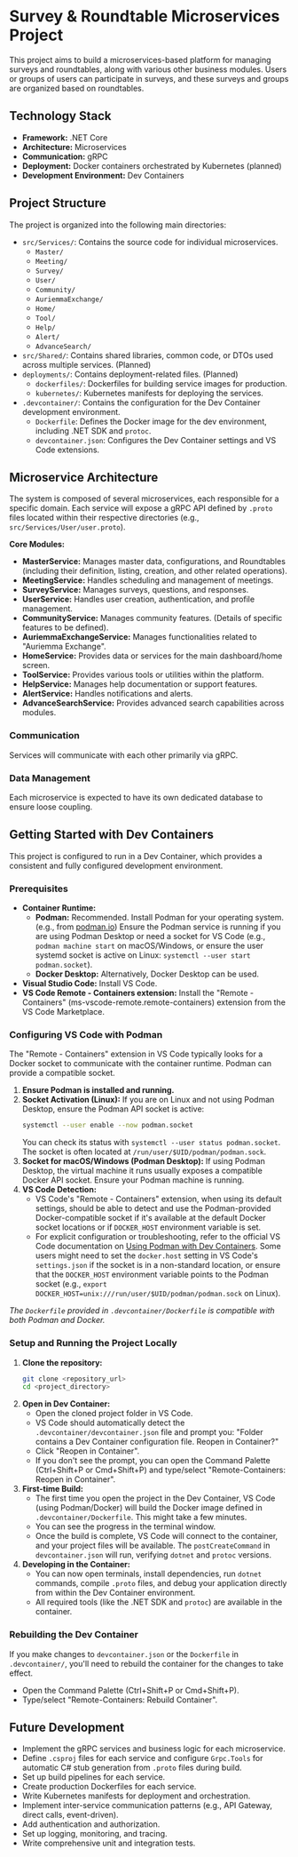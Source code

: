 # Survey & Roundtable Microservices Project

This project aims to build a microservices-based platform for managing surveys and roundtables, along with various other business modules. Users or groups of users can participate in surveys, and these surveys and groups are organized based on roundtables.

## Technology Stack

- **Framework:** .NET Core
- **Architecture:** Microservices
- **Communication:** gRPC
- **Deployment:** Docker containers orchestrated by Kubernetes (planned)
- **Development Environment:** Dev Containers

## Project Structure

The project is organized into the following main directories:

- `src/Services/`: Contains the source code for individual microservices.
  - `Master/`
  - `Meeting/`
  - `Survey/`
  - `User/`
  - `Community/`
  - `AuriemmaExchange/`
  - `Home/`
  - `Tool/`
  - `Help/`
  - `Alert/`
  - `AdvanceSearch/`
- `src/Shared/`: Contains shared libraries, common code, or DTOs used across multiple services. (Planned)
- `deployments/`: Contains deployment-related files. (Planned)
  - `dockerfiles/`: Dockerfiles for building service images for production.
  - `kubernetes/`: Kubernetes manifests for deploying the services.
- `.devcontainer/`: Contains the configuration for the Dev Container development environment.
  - `Dockerfile`: Defines the Docker image for the dev environment, including .NET SDK and `protoc`.
  - `devcontainer.json`: Configures the Dev Container settings and VS Code extensions.

## Microservice Architecture

The system is composed of several microservices, each responsible for a specific domain. Each service will expose a gRPC API defined by `.proto` files located within their respective directories (e.g., `src/Services/User/user.proto`).

**Core Modules:**
- **MasterService:** Manages master data, configurations, and Roundtables (including their definition, listing, creation, and other related operations).
- **MeetingService:** Handles scheduling and management of meetings.
- **SurveyService:** Manages surveys, questions, and responses.
- **UserService:** Handles user creation, authentication, and profile management.
- **CommunityService:** Manages community features. (Details of specific features to be defined).
- **AuriemmaExchangeService:** Manages functionalities related to "Auriemma Exchange".
- **HomeService:** Provides data or services for the main dashboard/home screen.
- **ToolService:** Provides various tools or utilities within the platform.
- **HelpService:** Manages help documentation or support features.
- **AlertService:** Handles notifications and alerts.
- **AdvanceSearchService:** Provides advanced search capabilities across modules.


### Communication

Services will communicate with each other primarily via gRPC.

### Data Management

Each microservice is expected to have its own dedicated database to ensure loose coupling.

## Getting Started with Dev Containers

This project is configured to run in a Dev Container, which provides a consistent and fully configured development environment.

### Prerequisites

-   **Container Runtime:**
    *   **Podman:** Recommended. Install Podman for your operating system. (e.g., from [podman.io](https://podman.io/getting-started/installation)) Ensure the Podman service is running if you are using Podman Desktop or need a socket for VS Code (e.g., `podman machine start` on macOS/Windows, or ensure the user systemd socket is active on Linux: `systemctl --user start podman.socket`).
    *   **Docker Desktop:** Alternatively, Docker Desktop can be used.
-   **Visual Studio Code:** Install VS Code.
-   **VS Code Remote - Containers extension:** Install the "Remote - Containers" (ms-vscode-remote.remote-containers) extension from the VS Code Marketplace.

### Configuring VS Code with Podman

The "Remote - Containers" extension in VS Code typically looks for a Docker socket to communicate with the container runtime. Podman can provide a compatible socket.

1.  **Ensure Podman is installed and running.**
2.  **Socket Activation (Linux):** If you are on Linux and not using Podman Desktop, ensure the Podman API socket is active:
    ```bash
    systemctl --user enable --now podman.socket
    ```
    You can check its status with `systemctl --user status podman.socket`. The socket is often located at `/run/user/$UID/podman/podman.sock`.
3.  **Socket for macOS/Windows (Podman Desktop):** If using Podman Desktop, the virtual machine it runs usually exposes a compatible Docker API socket. Ensure your Podman machine is running.
4.  **VS Code Detection:**
    *   VS Code's "Remote - Containers" extension, when using its default settings, should be able to detect and use the Podman-provided Docker-compatible socket if it's available at the default Docker socket locations or if `DOCKER_HOST` environment variable is set.
    *   For explicit configuration or troubleshooting, refer to the official VS Code documentation on [Using Podman with Dev Containers](https://code.visualstudio.com/docs/devcontainers/containers#_using-podman). Some users might need to set the `docker.host` setting in VS Code's `settings.json` if the socket is in a non-standard location, or ensure that the `DOCKER_HOST` environment variable points to the Podman socket (e.g., `export DOCKER_HOST=unix:///run/user/$UID/podman/podman.sock` on Linux).

*The `Dockerfile` provided in `.devcontainer/Dockerfile` is compatible with both Podman and Docker.*

### Setup and Running the Project Locally

1.  **Clone the repository:**
    ```bash
    git clone <repository_url>
    cd <project_directory>
    ```
2.  **Open in Dev Container:**
    - Open the cloned project folder in VS Code.
    - VS Code should automatically detect the `.devcontainer/devcontainer.json` file and prompt you: "Folder contains a Dev Container configuration file. Reopen in Container?"
    - Click "Reopen in Container".
    - If you don't see the prompt, you can open the Command Palette (Ctrl+Shift+P or Cmd+Shift+P) and type/select "Remote-Containers: Reopen in Container".
3.  **First-time Build:**
    - The first time you open the project in the Dev Container, VS Code (using Podman/Docker) will build the Docker image defined in `.devcontainer/Dockerfile`. This might take a few minutes.
    - You can see the progress in the terminal window.
    - Once the build is complete, VS Code will connect to the container, and your project files will be available. The `postCreateCommand` in `devcontainer.json` will run, verifying `dotnet` and `protoc` versions.
4.  **Developing in the Container:**
    - You can now open terminals, install dependencies, run `dotnet` commands, compile `.proto` files, and debug your application directly from within the Dev Container environment.
    - All required tools (like the .NET SDK and `protoc`) are available in the container.

### Rebuilding the Dev Container

If you make changes to `devcontainer.json` or the `Dockerfile` in `.devcontainer/`, you'll need to rebuild the container for the changes to take effect.
- Open the Command Palette (Ctrl+Shift+P or Cmd+Shift+P).
- Type/select "Remote-Containers: Rebuild Container".

## Future Development

- Implement the gRPC services and business logic for each microservice.
- Define `.csproj` files for each service and configure `Grpc.Tools` for automatic C# stub generation from `.proto` files during build.
- Set up build pipelines for each service.
- Create production Dockerfiles for each service.
- Write Kubernetes manifests for deployment and orchestration.
- Implement inter-service communication patterns (e.g., API Gateway, direct calls, event-driven).
- Add authentication and authorization.
- Set up logging, monitoring, and tracing.
- Write comprehensive unit and integration tests.
